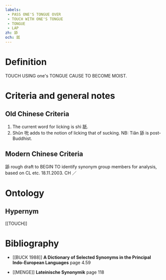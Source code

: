 ```yaml
---
labels: 
 - PASS ONE'S TONGUE OVER
 - TOUCH WITH ONE'S TONGUE
 - TONGUE
 - LAP
zh: 舔
och: 舐
---
```


# Definition
TOUCH USING one's TONGUE CAUSE TO BECOME MOIST.
# Criteria and general notes
## Old Chinese Criteria
1. The current word for licking is shì 舐.
2. Shǔn 吮 adds to the notion of licking that of sucking.
NB: Tiǎn 舔 is post-Buddhist.
## Modern Chinese Criteria
舔
rough draft to BEGIN TO identify synonym group members for analysis, based on CL etc. 18.11.2003. CH ／
# Ontology

## Hypernym
[[TOUCH]]
# Bibliography
- [[BUCK 1988]]
**A Dictionary of Selected Synonyms in the Principal Indo-European Languages** page 4.59

- [[MENGE]]
**Lateinische Synonymik** page 118
